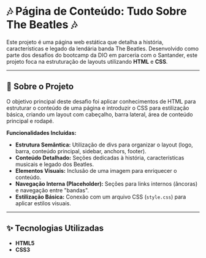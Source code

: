 # 🎶 Página de Conteúdo: Tudo Sobre The Beatles 🎶

Este projeto é uma página web estática que detalha a história, características e legado da lendária banda The Beatles. Desenvolvido como parte dos desafios do bootcamp da DIO em parceria com o Santander, este projeto foca na estruturação de layouts utilizando **HTML** e **CSS**.

---

## 📝 Sobre o Projeto

O objetivo principal deste desafio foi aplicar conhecimentos de HTML para estruturar o conteúdo de uma página e introduzir o CSS para estilização básica, criando um layout com cabeçalho, barra lateral, área de conteúdo principal e rodapé.

**Funcionalidades Incluídas:**

* **Estrutura Semântica:** Utilização de divs para organizar o layout (logo, barra, conteúdo principal, sidebar, anchors, footer).
* **Conteúdo Detalhado:** Seções dedicadas à história, características musicais e legado dos Beatles.
* **Elementos Visuais:** Inclusão de uma imagem para enriquecer o conteúdo.
* **Navegação Interna (Placeholder):** Seções para links internos (âncoras) e navegação entre "bandas".
* **Estilização Básica:** Conexão com um arquivo CSS (`style.css`) para aplicar estilos visuais.

---

## ✨ Tecnologias Utilizadas

* **HTML5**
* **CSS3**
